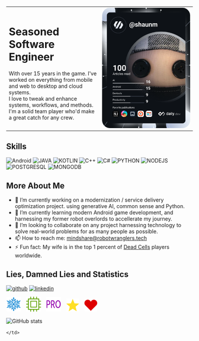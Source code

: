 <table style="align: center;">
  <tr>
    <td style="width:50%;">
      <h1>Seasoned Software Engineer</h1>
      <p>
        With over 15 years in the game. I've worked on everything from mobile and web to desktop and cloud systems.<br/>
        I love to tweak and enhance systems, workflows, and methods. I'm a solid team player who'd make a great catch for any crew.
      </p> 
    </td>
    <td style="width: 50%;">
      <img src="https://github.com/gitechshaun/gitechshaun/blob/main/devcard.svg" />
    </td>
  </tr>
</table>

## Skills 
![Android](https://img.shields.io/badge/Android-3DDC84?style=for-the-badge&logo=android&logoColor=white)
![JAVA](https://img.shields.io/badge/Java-ED8B00?style=for-the-badge&logo=openjdk&logoColor=white)
![KOTLIN](https://img.shields.io/badge/Kotlin-0095D5?&style=for-the-badge&logo=kotlin&logoColor=white)
![C++](https://img.shields.io/badge/C%2B%2B-00599C?style=for-the-badge&logo=c%2B%2B&logoColor=white)
![C#](https://img.shields.io/badge/C%23-239120?style=for-the-badge&logo=c-sharp&logoColor=white)
![PYTHON](https://img.shields.io/badge/Python-14354C?style=for-the-badge&logo=python&logoColor=white)
![NODEJS](https://img.shields.io/badge/Node.js-43853D?style=for-the-badge&logo=node.js&logoColor=white)
![POSTGRESQL](https://img.shields.io/badge/PostgreSQL-316192?style=for-the-badge&logo=postgresql&logoColor=white)
![MONGODB](https://img.shields.io/badge/MongoDB-4EA94B?style=for-the-badge&logo=mongodb&logoColor=white)

## More About Me

- 🔭 I’m currently working on a modernization / service delivery optimization project. using generative AI, common sense and Python. 
- 🌱 I’m currently learning modern Android game development, and harnessing my former robot overlords to accellerate my journey. 
- 👯 I’m looking to collaborate on any project harnessing technology to solve real-world problems for as many people as possible. 
- 📫 How to reach me: mindshare@robotwranglers.tech 
- ⚡ Fun fact: My wife is in the top 1 percent of [Dead Cells](https://dead-cells.com) players worldwide. 

## Lies, Damned Lies and Statistics

[<img src='https://cdn.jsdelivr.net/npm/simple-icons@3.0.1/icons/github.svg' alt='github' height='40'>](https://github.com/gitechshaun)  [<img src='https://cdn.jsdelivr.net/npm/simple-icons@3.0.1/icons/linkedin.svg' alt='linkedin' height='40'>](https://www.linkedin.com/in/shaun.mcdonald.vrza/)  

<a href='https://archiveprogram.github.com/'><img src='https://raw.githubusercontent.com/acervenky/animated-github-badges/master/assets/acbadge.gif' width='40' height='40'></a> <a href='https://docs.github.com/en/developers'><img src='https://raw.githubusercontent.com/acervenky/animated-github-badges/master/assets/devbadge.gif' width='40' height='40'></a> <a href='https://github.com/pricing'><img src='https://raw.githubusercontent.com/acervenky/animated-github-badges/master/assets/pro.gif' width='40' height='40'></a> <a href='https://stars.github.com/'><img src='https://raw.githubusercontent.com/acervenky/animated-github-badges/master/assets/starbadge.gif' width='35' height='35'></a> <a href='https://docs.github.com/en/github/supporting-the-open-source-community-with-github-sponsors'><img src='https://raw.githubusercontent.com/acervenky/animated-github-badges/master/assets/sponsorbadge.gif' width='35' height='35'></a> 

![GitHub stats](https://github-readme-stats.vercel.app/api?username=gitechshaun&show_icons=true)  

      
    </td>
   </tr>
</table>

<!---
gitechshaun/gitechshaun is a ✨ special ✨ repository because its `README.md` (this file) appears on your GitHub profile.
You can click the Preview link to take a look at your changes.
--->
